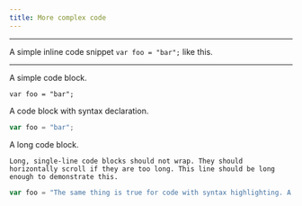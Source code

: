 ```yaml
---
title: More complex code
---
```



----------------

A simple inline code snippet `var foo = "bar";` like this.

----------------

A simple code block.

```
var foo = "bar";
```

A code block with syntax declaration.

```javascript
var foo = "bar";
```

A long code block.

```
Long, single-line code blocks should not wrap. They should horizontally scroll if they are too long. This line should be long enough to demonstrate this.
```

```javascript
var foo = "The same thing is true for code with syntax highlighting. A single line of code should horizontally scroll if it is really long.";
```